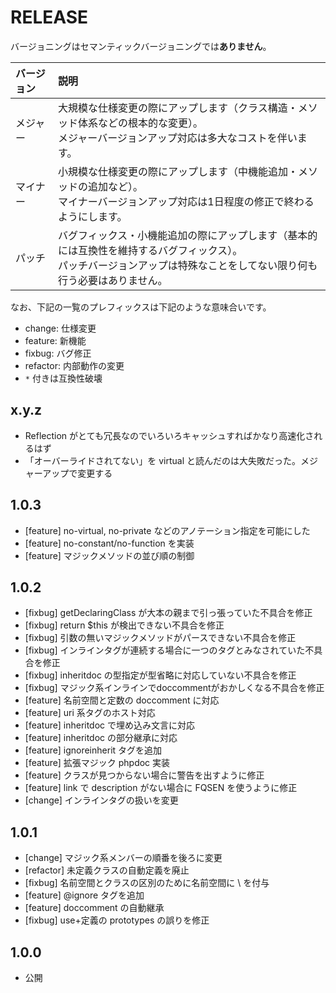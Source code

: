 # RELEASE

バージョニングはセマンティックバージョニングでは**ありません**。

| バージョン   | 説明
|:--           |:--
| メジャー     | 大規模な仕様変更の際にアップします（クラス構造・メソッド体系などの根本的な変更）。<br>メジャーバージョンアップ対応は多大なコストを伴います。
| マイナー     | 小規模な仕様変更の際にアップします（中機能追加・メソッドの追加など）。<br>マイナーバージョンアップ対応は1日程度の修正で終わるようにします。
| パッチ       | バグフィックス・小機能追加の際にアップします（基本的には互換性を維持するバグフィックス）。<br>パッチバージョンアップは特殊なことをしてない限り何も行う必要はありません。

なお、下記の一覧のプレフィックスは下記のような意味合いです。

- change: 仕様変更
- feature: 新機能
- fixbug: バグ修正
- refactor: 内部動作の変更
- `*` 付きは互換性破壊

## x.y.z

- Reflection がとても冗長なのでいろいろキャッシュすればかなり高速化されるはず
- 「オーバーライドされてない」を virtual と読んだのは大失敗だった。メジャーアップで変更する

## 1.0.3

- [feature] no-virtual, no-private などのアノテーション指定を可能にした
- [feature] no-constant/no-function を実装
- [feature] マジックメソッドの並び順の制御

## 1.0.2

- [fixbug] getDeclaringClass が大本の親まで引っ張っていた不具合を修正
- [fixbug] return $this が検出できない不具合を修正
- [fixbug] 引数の無いマジックメソッドがパースできない不具合を修正
- [fixbug] インラインタグが連続する場合に一つのタグとみなされていた不具合を修正
- [fixbug] inheritdoc の型指定が型省略に対応していない不具合を修正
- [fixbug] マジック系インラインでdoccommentがおかしくなる不具合を修正
- [feature] 名前空間と定数の doccomment に対応
- [feature] uri 系タグのホスト対応
- [feature] inheritdoc で埋め込み文言に対応
- [feature] inheritdoc の部分継承に対応
- [feature] ignoreinherit タグを追加
- [feature] 拡張マジック phpdoc 実装
- [feature] クラスが見つからない場合に警告を出すように修正
- [feature] link で description がない場合に FQSEN を使うように修正
- [change] インラインタグの扱いを変更

## 1.0.1

- [change] マジック系メンバーの順番を後ろに変更
- [refactor] 未定義クラスの自動定義を廃止
- [fixbug] 名前空間とクラスの区別のために名前空間に \ を付与
- [feature] @ignore タグを追加
- [feature] doccomment の自動継承
- [fixbug] use+定義の prototypes の誤りを修正

## 1.0.0

- 公開

